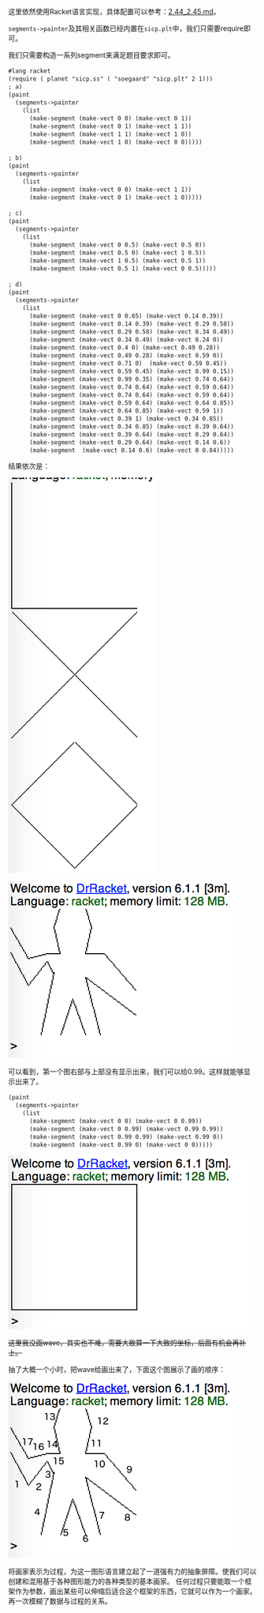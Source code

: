 这里依然使用Racket语言实现，具体配置可以参考：[2.44_2.45.md](/exercises/02/2.44_2.45.md)。

`segments->painter`及其相关函数已经内置在`sicp.plt`中，我们只需要require即可。

我们只需要构造一系列segment来满足题目要求即可。

```
#lang racket
(require ( planet "sicp.ss" ( "soegaard" "sicp.plt" 2 1)))
; a)
(paint
  (segments->painter
    (list
      (make-segment (make-vect 0 0) (make-vect 0 1))
      (make-segment (make-vect 0 1) (make-vect 1 1))
      (make-segment (make-vect 1 1) (make-vect 1 0))
      (make-segment (make-vect 1 0) (make-vect 0 0)))))

; b)
(paint
  (segments->painter
    (list
      (make-segment (make-vect 0 0) (make-vect 1 1))
      (make-segment (make-vect 0 1) (make-vect 1 0)))))

; c)
(paint
  (segments->painter
    (list
      (make-segment (make-vect 0 0.5) (make-vect 0.5 0))
      (make-segment (make-vect 0.5 0) (make-vect 1 0.5))
      (make-segment (make-vect 1 0.5) (make-vect 0.5 1))
      (make-segment (make-vect 0.5 1) (make-vect 0 0.5)))))

; d)
(paint
  (segments->painter
    (list
      (make-segment (make-vect 0 0.65) (make-vect 0.14 0.39))
      (make-segment (make-vect 0.14 0.39) (make-vect 0.29 0.58))
      (make-segment (make-vect 0.29 0.58) (make-vect 0.34 0.49))
      (make-segment (make-vect 0.34 0.49) (make-vect 0.24 0))
      (make-segment (make-vect 0.4 0) (make-vect 0.49 0.28))
      (make-segment (make-vect 0.49 0.28) (make-vect 0.59 0))
      (make-segment (make-vect 0.71 0)  (make-vect 0.59 0.45))
      (make-segment (make-vect 0.59 0.45) (make-vect 0.99 0.15))
      (make-segment (make-vect 0.99 0.35) (make-vect 0.74 0.64))
      (make-segment (make-vect 0.74 0.64) (make-vect 0.59 0.64))
      (make-segment (make-vect 0.74 0.64) (make-vect 0.59 0.64))
      (make-segment (make-vect 0.59 0.64) (make-vect 0.64 0.85))
      (make-segment (make-vect 0.64 0.85) (make-vect 0.59 1))
      (make-segment (make-vect 0.39 1) (make-vect 0.34 0.85))
      (make-segment (make-vect 0.34 0.85) (make-vect 0.39 0.64))
      (make-segment (make-vect 0.39 0.64) (make-vect 0.29 0.64))
      (make-segment (make-vect 0.29 0.64) (make-vect 0.14 0.6))
      (make-segment  (make-vect 0.14 0.6) (make-vect 0 0.84)))))
```
结果依次是：

![](img/2.49.png)

![](img/wave.png)

可以看到，第一个图右部与上部没有显示出来，我们可以给0.99。这样就能够显示出来了。

```
(paint
  (segments->painter
    (list
      (make-segment (make-vect 0 0) (make-vect 0 0.99))
      (make-segment (make-vect 0 0.99) (make-vect 0.99 0.99))
      (make-segment (make-vect 0.99 0.99) (make-vect 0.99 0))
      (make-segment (make-vect 0.99 0) (make-vect 0 0)))))
```

![](img/2.49_2.png)


<del>这里我没画wave，其实也不难，需要大致算一下大致的坐标，后面有机会再补上。</del>

抽了大概一个小时，把wave给画出来了，下面这个图展示了画的顺序：

![](img/wave_num.jpg)



将画家表示为过程，为这一图形语言建立起了一道强有力的抽象屏障。使我们可以创建和混用基于各种图形能力的各种类型的基本画家。
任何过程只要能取一个框架作为参数，画出某些可以伸缩后适合这个框架的东西，它就可以作为一个画家。
再一次模糊了数据与过程的关系。
